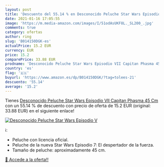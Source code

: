 ```yaml
---
layout: post
title: 'Descuento del 55.14 % en Desconocido Peluche Star Wars Episodio V'
date: 2021-01-16 17:05:55
image: 'https://m.media-amazon.com/images/I/51odAsUKF8L._SL200_.jpg'
comments: true
category: ofertas
author: ring
slug: 'B014150DGK-es'
actualPrice: 15.2 EUR
currency: EUR
price: 15.2
comparePrice: 33.88 EUR
prodname: 'Desconocido Peluche Star Wars Episodio VII Capitan Phasma 45 Cm'
country: 'es'
flag: '🇪🇸'
buyurl: 'https://www.amazon.es/dp/B014150DGK/?tag=tolees-21'
descuento: '55.14'
average: '15.2'
---
```


Tienes [Desconocido Peluche Star Wars Episodio VII Capitan Phasma 45 Cm](https://www.amazon.es/dp/B014150DGK/?tag=tolees-21) con un 55.14 % de descuento con precio de oferta de 15.2 EUR (original: 33.88 EUR) en el siguiente enlace!

[![Desconocido Peluche Star Wars Episodio V](https://m.media-amazon.com/images/I/51odAsUKF8L._SL200_.jpg)](https://www.amazon.es/dp/B014150DGK/?tag=tolees-21)

ℹ️:

- Peluche con licencia oficial.
- Peluche de la nueva Star Wars Episodio 7: El despertador de la fuerza.
- Tamaño de peluche: aproximadamente 45 cm.

[🛒 Accede a la oferta!!](https://www.amazon.es/dp/B014150DGK/?tag=tolees-21)
